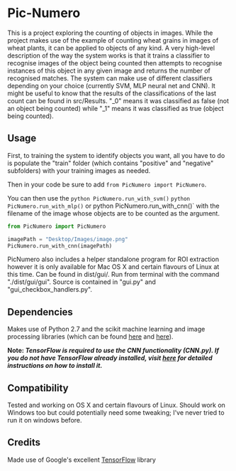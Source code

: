 # Pic-Numero
This is a project exploring the counting of objects in images. While the project makes use of the example of counting wheat grains in images of wheat plants, it can be applied to objects of any kind. A very high-level description of the way the system works is that it trains a classifier to recognise images of the object being counted then attempts to recognise instances of this object in any given image and returns the number of recognised matches. The system can make use of different classifiers depending on your choice (currently SVM, MLP neural net and CNN). It might be useful to know that the results of the classifications of the last count can be found in src/Results. "<filename>_0" means it was classified as false (not an object being counted)  while "<filename>_1" means it was classified as true (object being counted).

## Usage ##
First, to training the system to identify objects you want, all you have to do is populate the "train" folder (which contains "positive" and "negative" subfolders) with your training images as needed.

Then in your code be sure to add `from PicNumero import PicNumero`.

You can then use the `python PicNumero.run_with_svm()` `python PicNumero.run_with_mlp()` or python PicNumero.run_with_cnn()` with the filename of the image whose objects are to be counted as the argument.

```python
from PicNumero import PicNumero

imagePath = "Desktop/Images/image.png"
PicNumero.run_with_cnn(imagePath)
```

PicNumero also includes a helper standalone program for ROI extraction however it is only available for Mac OS X and certain flavours of Linux at this time. Can be found in dist/gui/. Run from terminal with the command "./dist/gui/gui". Source is contained in "gui.py" and "gui\_checkbox\_handlers.py".

## Dependencies ##
Makes use of Python 2.7 and the scikit machine learning and image processing libraries (which can be found [here](http://scikit-learn.org/stable/) and [here](http://scikit-image.org)).

**Note: _TensorFlow is required to use the CNN functionality (CNN.py). If you do
not have TensorFlow already installed, visit [here](https://github.com/tensorflow/tensorflow/blob/master/tensorflow/g3doc/get_started/os_setup.md)
for detailed instructions on how to install it._**

## Compatibility ##

Tested and working on OS X and certain flavours of Linux. Should work on Windows too but could potentially need some tweaking; I've never tried to run it on windows before.

## Credits ##

Made use of Google's excellent [TensorFlow](https://www.tensorflow.org) library
